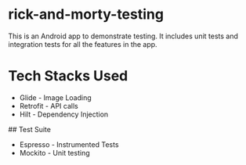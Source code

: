 # rick-and-morty-testing
This is an Android app to demonstrate testing. It includes unit tests and integration tests for all the features in the app.

# Tech Stacks Used
- Glide - Image Loading
- Retrofit - API calls
- Hilt - Dependency Injection

## Test Suite
- Espresso - Instrumented Tests
- Mockito - Unit testing


